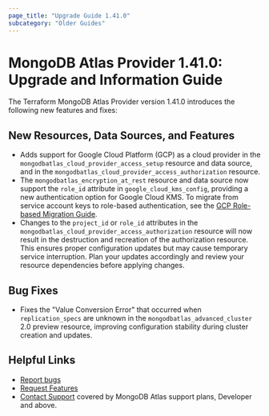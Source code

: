 ```yaml
---
page_title: "Upgrade Guide 1.41.0"
subcategory: "Older Guides"
---
```


# MongoDB Atlas Provider 1.41.0: Upgrade and Information Guide

The Terraform MongoDB Atlas Provider version 1.41.0 introduces the following new features and fixes:

## New Resources, Data Sources, and Features

- Adds support for Google Cloud Platform (GCP) as a cloud provider in the `mongodbatlas_cloud_provider_access_setup` resource and data source, and in the `mongodbatlas_cloud_provider_access_authorization` resource.
- The `mongodbatlas_encryption_at_rest` resource and data source now support the `role_id` attribute in `google_cloud_kms_config`, providing a new authentication option for Google Cloud KMS. To migrate from service account keys to role-based authentication, see the [GCP Role-based Migration Guide](./encryption-at-rest-gcp-role-based-migration.md).
- Changes to the `project_id` or `role_id` attributes in the `mongodbatlas_cloud_provider_access_authorization` resource will now result in the destruction and recreation of the authorization resource. This ensures proper configuration updates but may cause temporary service interruption. Plan your updates accordingly and review your resource dependencies before applying changes.

## Bug Fixes

- Fixes the "Value Conversion Error" that occurred when `replication_specs` are unknown in the `mongodbatlas_advanced_cluster` 2.0 preview resource, improving configuration stability during cluster creation and updates.

## Helpful Links

* [Report bugs](https://github.com/mongodb/terraform-provider-mongodbatlas/issues)
* [Request Features](https://feedback.mongodb.com/forums/924145-atlas?category_id=370723)
* [Contact Support](https://docs.atlas.mongodb.com/support/) covered by MongoDB Atlas support plans, Developer and above.
